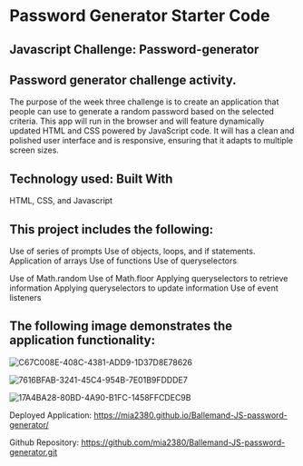 # Password Generator Starter Code

## Javascript Challenge: Password-generator

## Password generator challenge activity.

The purpose of the week three challenge is to create an application that people can use to generate a random password based on the selected criteria. This app will run in the browser and will feature dynamically updated HTML and CSS powered by JavaScript code. It will has a clean and polished user interface and is responsive, ensuring that it adapts to multiple screen sizes.

## Technology used: Built With

HTML, CSS, and Javascript

## This project includes the following:

Use of series of prompts
Use of objects, loops, and if statements.
Application of arrays
Use of functions
Use of queryselectors

Use of Math.random
Use of Math.floor
Applying queryselectors to retrieve information
Applying queryselectors to update information
Use of event listeners

## The following image demonstrates the application functionality:

![C67C008E-408C-4381-ADD9-1D37D8E78626](https://user-images.githubusercontent.com/112995643/206886327-3e80175a-f984-4d6e-ac1f-700c2f2042a1.jpeg)

![7616BFAB-3241-45C4-954B-7E01B9FDDDE7](https://user-images.githubusercontent.com/112995643/206886344-10f5d970-dfcc-4f42-a6c7-78e65cca3083.jpeg)

![17A4BA28-80BD-4A90-B1FC-1458FFCDEC9B](https://user-images.githubusercontent.com/112995643/206886348-d9910b64-a1b8-41a7-aa67-daed5f19c6b3.jpeg)

Deployed Application: https://mia2380.github.io/Ballemand-JS-password-generator/

Github Repository: https://github.com/mia2380/Ballemand-JS-password-generator.git
